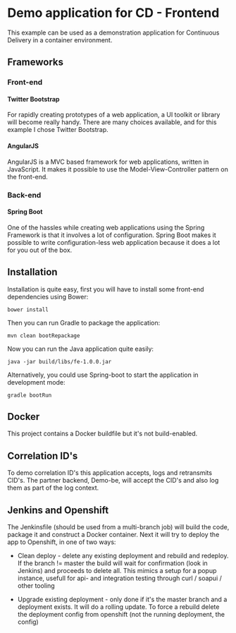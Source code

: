 # Demo application for CD - Frontend
This example can be used as a demonstration application for Continuous Delivery in a container environment.

## Frameworks

### Front-end

#### Twitter Bootstrap
For rapidly creating prototypes of a web application, a UI toolkit or library will become really handy. There are many choices available, and for this example I chose Twitter Bootstrap.

#### AngularJS
AngularJS is a MVC based framework for web applications, written in JavaScript. It makes it possible to use the Model-View-Controller pattern on the front-end. 

### Back-end

#### Spring Boot
One of the hassles while creating web applications using the Spring Framework is that it involves a lot of configuration. Spring Boot makes it possible to write configuration-less web application because it does a lot for you out of the box.

## Installation
Installation is quite easy, first you will have to install some front-end dependencies using Bower:
```
bower install
```

Then you can run Gradle to package the application:
```
mvn clean bootRepackage
```

Now you can run the Java application quite easily:
```
java -jar build/libs/fe-1.0.0.jar
```

Alternatively, you could use Spring-boot to start the application in development mode:
```
gradle bootRun
```
## Docker
This project contains a Docker buildfile but it's not build-enabled.

## Correlation ID's
To demo correlation ID's this application accepts, logs and retransmits CID's. The partner backend, Demo-be, will accept the CID's and also log them as part of the log context.

## Jenkins and Openshift
The Jenkinsfile (should be used from a multi-branch job) will build the code, package it and construct a Docker container.
Next it will try to deploy the app to Openshift, in one of two ways:

- Clean deploy - delete any existing deployment and rebuild and redeploy. If the branch != master the build will wait for confirmation (look in Jenkins) and proceeds to delete all. This mimics a setup for a popup instance, usefull for api- and integration testing through curl / soapui / other tooling

- Upgrade existing deployment - only done if it's the master branch and a deployment exists. It will do a rolling update. To force a rebuild delete the deployment config from openshift (not the running deployment, the config)
